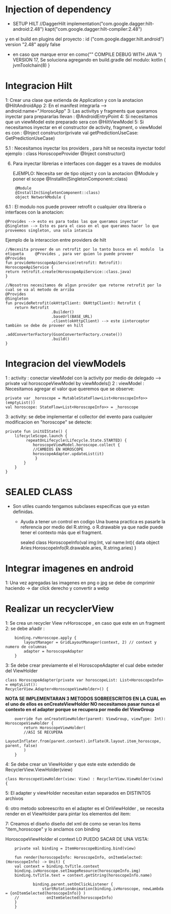 # Injection of dependency

* SETUP HILT
  //DaggerHilt
  implementation("com.google.dagger:hilt-android:2.48")
  kapt("com.google.dagger:hilt-compiler:2.48")

y en el build en plugins del proyecto :
    id ("com.google.dagger.hilt.android") version "2.48" apply false


* en caso que marque error en como("" COMPILE DEBUG  WITH JAVA ") VERSION 17, Se soluciona agregando en build.gradle del modulo:
    kotlin {
        jvmToolchain(8)
    }

# Integracion Hilt

1: Crear una clase que extienda de Application y con la anotacion @HiltAndroidApp
2: En el manifest integrarla -->         android:name=".HoroscApp"
3: Las activitys y fragments que queramos inyectar  para prepararlas llevan : @AndroidEntryPoint
4: Si necesitamos que un viewModel este preparado sera con @HiltViewModel
5: Si necesitamos inyectar en el constructor de activity, fragment, o viewModel es con :   @Inject constructor(private val getPredictionUseCase: GetPredictionUseCase) 

5.1 : Necesitamos inyectar los providers , para hilt se necesita inyectar todo!
    ejemplo : class HoroscopeProvider @Inject constructor() 

6. Para inyectar librerias e interfaces con dagger es a traves de modulos

    EJEMPLO: Necesita ser de tipo object y con la anotacion @Module  y poner el scope @InstallIn(SingletonComponent::class)
    
        @Module
        @InstallIn(SingletonComponent::class)
        object NetworkModule {

6.1 : El modulo nos puede proveer retrofit o cualquier otra libreria o interfaces con la anotacion:

    @Provides --> esto es para todas las que queramos inyectar
    @Singleton --> Esto es para el caso en el que queramos hacer lo que proveemos singleton, una sola intancia

Ejemplo de la interaccion entre providers de hilt

    //Necesita proveer de un retrofit por lo tanto busca en el modulo  la etiqueta     @Provides , para ver quien lo puede proveer
    @Provides
    fun provideHoroscopeApiService(retrofit: Retrofit): HoroscopeApiService {
    return retrofit.create(HoroscopeApiService::class.java)
    }

    //Nosotros necesitamos de algun provider que retorne retrofit por lo cual se va al metodo de arriba
    @Provides
    @Singleton
    fun provideRetrofit(okHttpClient: OkHttpClient): Retrofit {
        return Retrofit
                        .Builder()
                        .baseUrl(BASE_URL)
                        .client(okHttpClient) --> este iinterceptor tambièn se debe de proveer en hilt
                        .addConverterFactory(GsonConverterFactory.create())
                        .build()
    }



# Integracion del viewModels
1 : activity : conectar viewModel con la activity por medio de delegado --> private val horoscopeViewModel by viewModels<HoroscopeViewModel>()
2 : viewModel : Necesitamos agregar el valor que queremos que se observe:

    private var _horoscope = MutableStateFlow<List<HoroscopeInfo>>(emptyList())
    val horoscope: StateFlow<List<HoroscopeInfo>> = _horoscope

3: activity: se debe implementar el collector del evento para cualquier modificacion en  "horoscope" se detecte:

    private fun initUIState() {
        lifecycleScope.launch {
             repeatOnLifecycle(Lifecycle.State.STARTED) {
                horoscopeViewModel.horoscope.collect {
                //CAMBIOS EN HOROSCOPE
                horoscopeAdapter.updateList(it)
                 }
            }
        }
    }



# SEALED CLASS
* Son utiles cuando tengamos subclases especificas que ya estan definidas.
  * Ayuda a tener un control en codigo
Una buena practica es pasarle la referencia por medio del R.string. o R.drawable ya que nadie puede tener el contexto màs que el fragment.
  
    sealed class HoroscopeInfo(val img:Int, val name:Int){
          data object Aries:HoroscopeInfo(R.drawable.aries, R.string.aries)
  }
  


# Integrar imagenes en android 
1: Una vez agregadas las imagenes en png o jpg se debe de comprimir haciendo  -> dar click derecho y convertir a webp


# Realizar un recyclerView
1: Se crea un recycler View rvHoroscope , en caso que este en un fragment
2: se debe añadir : 

        binding.rvHoroscope.apply {
            layoutManager = GridLayoutManager(context, 2) // context y numero de columnas 
            adapter = horoscopeAdapter
        }

3: Se debe crear previamente el el HoroscopeAdapter el cual debe exteder del ViewHolder

    class HoroscopeAdapter(private var horoscopeList: List<HoroscopeInfo> = emptyList():
    RecyclerView.Adapter<HoroscopeViewHolder>() {

**NOTA SE IMPLEMENTARAN 3 METODOS SOBREESCRITOS EN LA CUAL en el uno de ellos es onCreateViewHolder NO necesitamos pasar nunca el contexto en el adapter porque se recupera por medio del ViewGroup**

        override fun onCreateViewHolder(parent: ViewGroup, viewType: Int): HoroscopeViewHolder {
            return HoroscopeViewHolder( 
            //ASI SE RECUPERA
            LayoutInflater.from(parent.context).inflate(R.layout.item_horoscope, parent, false)
            )
        }

4: Se debe crear un ViewHolder y que este este extendido de RecyclerView.ViewHolder(view)

    class HoroscopeViewHolder(view: View) : RecyclerView.ViewHolder(view) {

5: El adapter y viewHolder necesitan estan separados en DISTINTOS  archivos

6:  otro metodo sobreescrito en el adapter es el OnViewHolder ,  se necesita render en el ViewHolder   para pintar los elementos del item:

7: Creamos el diseño diseño del xml  de como se veran los items "item_horoscope" y lo anclamos con binding

HoroscopeViewHolder el context LO PUEDO SACAR DE UNA VISTA:

        private val binding = ItemHoroscopeBinding.bind(view)

        fun render(horoscopeInfo: HoroscopeInfo, onItemSelected: (HoroscopeInfo) -> Unit) {
        val context = binding.tvTitle.context
        binding.ivHoroscope.setImageResource(horoscopeInfo.img)
        binding.tvTitle.text = context.getString(horoscopeInfo.name)
        
                binding.parent.setOnClickListener {
                    startRotationAnimation(binding.ivHoroscope, newLambda = {onItemSelected(horoscopeInfo)} )
        //            onItemSelected(horoscopeInfo)
        }
        }